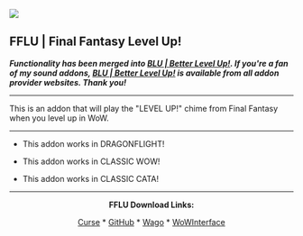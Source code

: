 [![](https://img.shields.io/static/v1?label=Donate&message=CashApp&color=brightgreen)](https://bit.ly/3fyxxSU)

**FFLU | Final Fantasy Level Up!**
------------------------------

***Functionality has been merged into [BLU | Better Level Up!](https://www.curseforge.com/wow/addons/blu-better-level-up "This link takes you to the Curseforge.com website, you may download it here and help support the developers."). If you're a fan of my sound addons, [BLU | Better Level Up!](https://www.curseforge.com/wow/addons/blu-better-level-up "This link takes you to the Curseforge.com website, you may download it here and help support the developers.") is available from all addon provider websites. Thank you!***

------------------------------

This is an addon that will play the "LEVEL UP!" chime from Final Fantasy when you level up in WoW.

------------------------------

- This addon works in DRAGONFLIGHT!

- This addon works in CLASSIC WOW!

- This addon works in CLASSIC CATA!

------------------------------
<div align="center">

**FFLU Download Links:**

[Curse](https://www.curseforge.com/wow/addons/fflu "This link takes you to the Curseforge.com website, you may download it here and help support the developers.") * [GitHub](https://github.com/donniedice/FFLU "This link takes you to the GitHub.com website, you may download it here.") * [Wago](https://addons.wago.io/addons/fflu "This link takes you to the Wago.io website, you may download it here and help support the developers.") * [WoWInterface](https://wowinterface.com/downloads/info26252-FFLU-FinalFantasyLevelUp.html "This link takes you to the WoWInterface.com website, you may download it here.")

</div>
